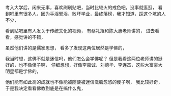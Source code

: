 考入大学后，闲来无事，喜欢刷刷贴吧，当时比较火的戒色吧，没事就逛逛，
看到吧里有很多人，因为手淫邪淫，败坏学业，最终落榜，我才知道，踩这个坑的人不少，

看到贴吧里有人发关于传统文化的视频，
有蔡礼旭和陈大惠老师讲的，
进去看看，感觉讲的不错，

虽然他们讲的是儒家思想，
看多了发现这两位居然是学佛的，

我当时想，这佛不就是迷信吗，他们怎么会学佛呢？
但是我看这两位老师讲的挺好的，也不像傻子啊，
仔细想想，好像李嘉诚、刘德华、李连杰，这些大富豪大明星都是学佛的，

他们能有如此高的成就也不像能被随便被迷信洗脑忽悠的傻子啊，
我比较好奇，
于是我决定看看佛教到底是在搞什么鬼，
